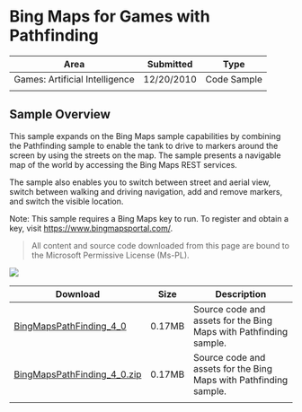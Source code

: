 # Bing Maps for Games with Pathfinding

|Area|Submitted|Type|
|-|-|-|
Games: Artificial Intelligence|12/20/2010|Code Sample
||||

## Sample Overview

This sample expands on the Bing Maps sample capabilities by combining the Pathfinding sample to enable the tank to drive to markers around the screen by using the streets on the map. The sample presents a navigable map of the world by accessing the Bing Maps REST services.

The sample also enables you to switch between street and aerial view, switch between walking and driving navigation, add and remove markers, and switch the visible location.

Note: This sample requires a Bing Maps key to run. To register and obtain a key, visit https://www.bingmapsportal.com/.

> All content and source code downloaded from this page are bound to the Microsoft Permissive License (Ms-PL).

![](https://github.com/simondarksidej/XNAGameStudio/blob/master/Images/bingpathfinding1.png?raw=true)

Download | Size | Description
---|---|---|
[BingMapsPathFinding_4_0](https://github.com/simondarksidej/XNAGameStudio/tree/master/Samples/BingMapsPathFinding_4_0) | 0.17MB | Source code and assets for the Bing Maps with Pathfinding sample.
[BingMapsPathFinding_4_0.zip](https://github.com/simondarksidej/XNAGameStudioZips/tree/master/Samples/BingMapsPathFinding_4_0.zip) | 0.17MB | Source code and assets for the Bing Maps with Pathfinding sample.
||||
